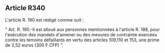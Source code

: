 Article R340
----
L'article R. 190 est rédigé comme suit :

" Art. R. 190.-Il est alloué aux personnes mentionnées à l'article R. 188, pour
l'exécution des mandats d'amener ou des mesures de contrainte exercées contre
les temoins défaillants en vertu des articles 109,110 et 153, une prime de 2,52
euros (300 F CFP) ".
